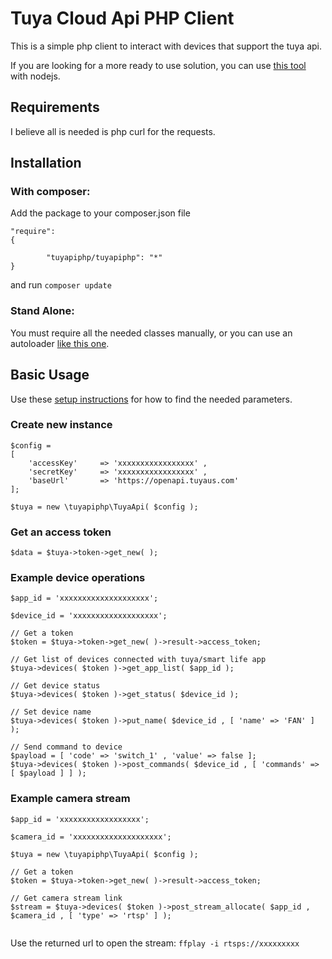 # Tuya Cloud Api PHP Client

This is a simple php client to interact with devices that support the tuya api.

If you are looking for a more ready to use solution, you can use [this tool](https://github.com/ifsale/YourHomeServer) with nodejs.

## Requirements

I believe all is needed is php curl for the requests.

## Installation

### With composer:

Add the package to your composer.json file

```
"require": 
{

        "tuyapiphp/tuyapiphp": "*"
}
```

and run `composer update`

### Stand Alone:

You must require all the needed classes manually, or you can use an autoloader [like this one](http://phptoolcase.com/guides/ptc-hm-guide.html).

## Basic Usage

Use these [setup instructions](https://github.com/codetheweb/tuyapi/blob/master/docs/SETUP.md) for how to find the needed parameters.

### Create new instance

```
$config =
[
	'accessKey' 	=> 'xxxxxxxxxxxxxxxxx' ,
	'secretKey' 	=> 'xxxxxxxxxxxxxxxxx' ,
	'baseUrl'		=> 'https://openapi.tuyaus.com'
];

$tuya = new \tuyapiphp\TuyaApi( $config );
```
### Get an access token

```
$data = $tuya->token->get_new( );	
```

### Example device operations

```
$app_id = 'xxxxxxxxxxxxxxxxxxxx';

$device_id = 'xxxxxxxxxxxxxxxxxxx';

// Get a token
$token = $tuya->token->get_new( )->result->access_token;

// Get list of devices connected with tuya/smart life app
$tuya->devices( $token )->get_app_list( $app_id );

// Get device status
$tuya->devices( $token )->get_status( $device_id );

// Set device name
$tuya->devices( $token )->put_name( $device_id , [ 'name' => 'FAN' ] );

// Send command to device
$payload = [ 'code' => 'switch_1' , 'value' => false ];
$tuya->devices( $token )->post_commands( $device_id , [ 'commands' => [ $payload ] ] );
```

### Example camera stream

```
$app_id = 'xxxxxxxxxxxxxxxxxx';

$camera_id = 'xxxxxxxxxxxxxxxxxxxx';

$tuya = new \tuyapiphp\TuyaApi( $config );

// Get a token
$token = $tuya->token->get_new( )->result->access_token;

// Get camera stream link
$stream = $tuya->devices( $token )->post_stream_allocate( $app_id , $camera_id , [ 'type' => 'rtsp' ] );
        
```

Use the returned url to open the stream: `ffplay -i rtsps://xxxxxxxxx`

